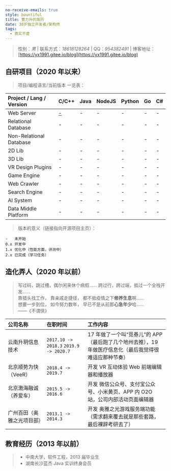 ```yaml
---
no-receive-emails: true
style: bountiful
title: 曹力升的简历
date: 30岁独立开发者/架构师
tags:
  - 真实不虚
---
```


> 性别：_男_ |
> 联系方式：_18618128264_ |
> QQ：_954382491_ |
> 博客地址：[https://yx1991.gitee.io/blog](https://yx1991.gitee.io/blog)

## 自研项目（2020 年以来）

> 项目/编程语言/当前版本 一览表：

| Project / Lang / Version | C/C++                  | Java | NodeJS | Python | Go  | C#  |
| :----------------------- | :--------------------- | :--- | :----- | :----- | :-- | :-- |
| Web Server               | [-](https://gitee.com) | -    | -      | -      | -   | -   |
| Relational Database      | -                      | -    | -      | -      | -   | -   |
| Non-Relational Database  | -                      | -    | -      | -      | -   | -   |
| 2D Lib                   | -                      | -    | -      | -      | -   | -   |
| 3D Lib                   | -                      | -    | -      | -      | -   | -   |
| VR Design Plugins        | -                      | -    | -      | -      | -   | -   |
| Game Engine              | -                      | -    | -      | -      | -   | -   |
| Web Crawler              | -                      | -    | -      | -      | -   | -   |
| Search Engine            | -                      | -    | -      | -      | -   | -   |
| AI System                | -                      | -    | -      | -      | -   | -   |
| Data Middle Platform     | -                      | -    | -      | -      | -   | -   |

> 版本的意义（链接指向开源项目主页）：

```
-   未开始
0.x 开发中
1.x 优化中（性能方面，评测中）
2.x 已完成（学习任务）
```

## 造化弄人（2020 年以前）

> 写过码，跳过槽，偶尔闲来休个病假……
> 跨过行，跨过端，抵过一个全栈开发…… <br />
> 靠猎头找工作，
> 靠亲戚走捷径，
> 都不抵疫情之下**修养生息**啊…… <br />
> 想要一步到位，
> 如今努力数年，
> 早已不是从前那**心急年少**哈…… <br />
> ——《不谓侠》

| 公司名称                   | 在职时间                               | 工作内容                                                                                               |
| :------------------------- | :------------------------------------- | :----------------------------------------------------------------------------------------------------- |
| 云南升玥信息技术           | `2017.10 -> 2018.3` `2019.9 -> 2020.7` | 17 年做了一个叫“觅券儿”的 APP（最后跑了几个地州去推），19 年做医疗信息化（最后我觉得很难适应那种节奏） |
| 北京顺势为快（VeeR）       | `2018.4 -> 2019.7`                     | 开发 VR 互动体验 Web 前端编辑器和播放器                                                                |
| 北京渤海融诚（养爱车）     | `2015.5 -> 2016.6`                     | 开发 微信公众号、支付宝公众号、小米黄页、APP 内 O2O 站，公司内部活动页面编辑器                         |
| 广州百田（奥雅之光项目部） | `2013.1 -> 2014.3`                     | 开发 奥雅之光游戏服务端功能（需求翻来覆去就是那些套路，最后裸辞考研去了）                              |

## 教育经历（2013 年以前）

> - 中南大学，软件工程，2013 届毕业生
> - 湖南长沙蓝杰 Java 实训终身会员
